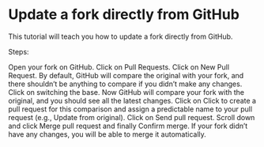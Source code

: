 # Update a fork directly from GitHub
This tutorial will teach you how to update a fork directly from GitHub.

Steps:

Open your fork on GitHub.
Click on Pull Requests.
Click on New Pull Request. By default, GitHub will compare the original with your fork, and there shouldn’t be anything to compare if you didn’t make any changes.
Click on switching the base. Now GitHub will compare your fork with the original, and you should see all the latest changes.
Click on Click to create a pull request for this comparison and assign a predictable name to your pull request (e.g., Update from original).
Click on Send pull request.
Scroll down and click Merge pull request and finally Confirm merge. If your fork didn’t have any changes, you will be able to merge it automatically.
